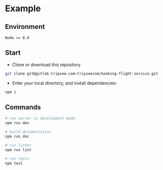 # Example

## Environment

`Node >= 8.4`

## Start

 - Clone or download this repository

``` bash
git clone git@gitlab.tripsee.com:tripseecom/booking-flight-service.git
```

 - Enter your local directory, and install dependencies:

``` bash
npm i
```

## Commands

``` bash
# run server in development mode
npm run dev
```

``` bash
# build documentation
npm run doc
```

``` bash
# run linter
npm run lint
```

``` bash
# run tests
npm test
```

